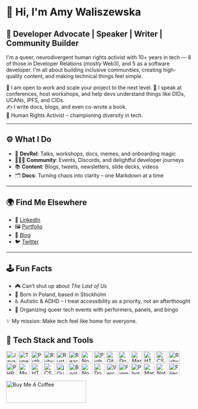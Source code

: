 # 👋 Hi, I'm Amy Waliszewska

## 🦄 Developer Advocate | Speaker | Writer | Community Builder

I'm a queer, neurodivergent human rights activist with 10+ years in tech — 8 of those in Developer Relations (mostly Web3), and 5 as a software developer. I'm all about building inclusive communities, creating high-quality content, and making technical things feel simple.

🔧 I am open to work and scale your project to the next level.
🎤 I speak at conferences, host workshops, and help devs understand things like DIDs, UCANs, IPFS, and CIDs.  
✍️ I write docs, blogs, and even co-wrote a book.  
🌈 Human Rights Activist – championing diversity in tech.

---

## ⚙️ What I Do

- 📣 **DevRel**: Talks, workshops, docs, memes, and onboarding magic  
- 🧑‍🤝‍🧑 **Community**: Events, Discords, and delightful developer journeys  
- 📚 **Content**: Blogs, tweets, newsletters, slide decks, videos  
- 🗂️ **Docs**: Turning chaos into clarity – one Markdown at a time

---

## 🌍 Find Me Elsewhere

- 🧠 [LinkedIn](https://www.linkedin.com/in/amy-waliszewska/)  
- 🖼️ [Portfolio](https://bit.ly/3HBbNQP)  
- 📝 [Blog](https://medium.com/@amywal) 
- 🐦 [Twitter](https://twitter.com/amywaliszewska)

---

## 🕹️ Fun Facts

- 🎮 Can’t shut up about *The Last of Us*  
- 🐎 Born in Poland, based in Stockholm  
- ♿ Autistic & ADHD – I treat accessibility as a priority, not an afterthought  
- 🎉 Organizing queer tech events with performers, panels, and bingo


✨ My mission: Make tech feel like home for everyone.

## 🧰 Tech Stack and Tools
<p align="left"> <img src="https://cdn.jsdelivr.net/gh/devicons/devicon/icons/javascript/javascript-original.svg" height="30" alt="JavaScript"/> <img src="https://cdn.jsdelivr.net/gh/devicons/devicon/icons/typescript/typescript-original.svg" height="30" alt="TypeScript"/>   <a href="https://www.python.org" target="_blank"><img src="https://cdn.jsdelivr.net/gh/devicons/devicon/icons/python/python-original.svg" height="30" alt="Python"/></a>   <a href="https://www.ruby-lang.org" target="_blank"><img src="https://cdn.jsdelivr.net/gh/devicons/devicon/icons/ruby/ruby-original.svg" height="30" alt="Ruby"/></a>
<a href="https://www.rust-lang.org" target="_blank"><img src="https://cdn.jsdelivr.net/gh/devicons/devicon/icons/rust/rust-original.svg" height="30" alt="Rust"/></a>
<img src="https://cdn.jsdelivr.net/gh/devicons/devicon/icons/react/react-original.svg" height="30" alt="React"/> <img src="https://cdn.jsdelivr.net/gh/devicons/devicon/icons/nodejs/nodejs-original.svg" height="30" alt="Node.js"/> <img src="https://cdn.jsdelivr.net/gh/devicons/devicon/icons/python/python-original.svg" height="30" alt="Python"/> <img src="https://cdn.jsdelivr.net/gh/devicons/devicon/icons/git/git-original.svg" height="30" alt="Git"/> <img src="https://cdn.jsdelivr.net/gh/devicons/devicon/icons/docker/docker-original.svg" height="30" alt="Docker"/> <img src="https://cdn.jsdelivr.net/gh/devicons/devicon/icons/markdown/markdown-original.svg" height="30" alt="Markdown"/> <img src="https://cdn.jsdelivr.net/gh/devicons/devicon/icons/html5/html5-original.svg" height="30" alt="HTML5"/> <img src="https://cdn.jsdelivr.net/gh/devicons/devicon/icons/css3/css3-original.svg" height="30" alt="CSS3"/> <a href="https://www.ruby-lang.org"><img src="https://cdn.jsdelivr.net/gh/devicons/devicon/icons/ruby/ruby-original.svg" height="30" alt="Ruby"/></a> <a href="https://www.php.net"><img src="https://cdn.jsdelivr.net/gh/devicons/devicon/icons/php/php-original.svg" height="30" alt="PHP"/></a> <a href="https://www.mysql.com"><img src="https://cdn.jsdelivr.net/gh/devicons/devicon/icons/mysql/mysql-original.svg" height="30" alt="MySQL"/></a> <a href="https://developer.mozilla.org/en-US/docs/Web/HTML"><img src="https://cdn.jsdelivr.net/gh/devicons/devicon/icons/html5/html5-original.svg" height="30" alt="HTML5"/></a>  <a href="https://developer.mozilla.org/en-US/docs/Web/CSS"><img src="https://cdn.jsdelivr.net/gh/devicons/devicon/icons/css3/css3-original.svg" height="30" alt="CSS3"/></a> <a href="https://jquery.com/"><img src="https://cdn.jsdelivr.net/gh/devicons/devicon/icons/jquery/jquery-original.svg" height="30" alt="jQuery"/></a> <a href="https://getbootstrap.com"><img src="https://cdn.jsdelivr.net/gh/devicons/devicon/icons/bootstrap/bootstrap-original.svg" height="30" alt="Bootstrap"/></a> <a href="https://nodejs.org"><img src="https://cdn.jsdelivr.net/gh/devicons/devicon/icons/nodejs/nodejs-original.svg" height="30" alt="Node.js"/></a> <a href="https://www.docker.com"><img src="https://cdn.jsdelivr.net/gh/devicons/devicon/icons/docker/docker-original.svg" height="30" alt="Docker"/></a> <a href="https://vercel.com"><img src="https://assets.vercel.com/image/upload/front/favicon/vercel/favicon.ico" height="30" alt="Vercel"/></a>  <a href="https://www.figma.com"><img src="https://cdn.jsdelivr.net/gh/devicons/devicon/icons/figma/figma-original.svg" height="30" alt="Figma"/></a>  <a href="https://www.adobe.com/products/photoshop.html"><img src="https://cdn.jsdelivr.net/gh/devicons/devicon/icons/photoshop/photoshop-plain.svg" height="30" alt="Photoshop"/></a> <a href="https://www.markdownguide.org"><img src="https://upload.wikimedia.org/wikipedia/commons/4/48/Markdown-mark.svg" height="30" alt="Markdown"/></a>  <a href="https://notion.so"><img src="https://upload.wikimedia.org/wikipedia/commons/4/45/Notion_app_logo.png" height="30" alt="Notion"/></a>
<a href="https://filecoin.io" title="Filecoin"><img src="https://filecoin.io/images/filecoin-logo.svg" height="30" alt="Filecoin"/></a>








  
</p>

<a href="https://www.buymeacoffee.com/amywaliszei" target="_blank"><img src="https://cdn.buymeacoffee.com/buttons/v2/default-yellow.png" alt="Buy Me A Coffee" style="height: 60px !important;width: 217px !important;" ></a>
